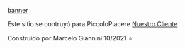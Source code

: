 [banner](https://piccolopiacere1.000webhostapp.com/img/piccolo_3.jpg)

Este sitio se contruyó para PiccoloPiacere  [Nuestro Cliente](https://www.instagram.com/piccolopiacere_1/)

Construido por Marcelo Giannini 10/2021 ⭐

